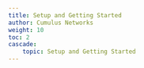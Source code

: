```yaml
---
title: Setup and Getting Started
author: Cumulus Networks
weight: 10
toc: 2
cascade:
    topic: Setup and Getting Started
---
```

